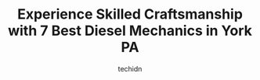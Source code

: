 ---
layout: ampstory
image: https://images.unsplash.com/photo-1623261788328-cf730e9f2667?ixlib=rb-4.0.3&ixid=MnwxMjA3fDB8MHxwaG90by1wYWdlfHx8fGVufDB8fHx8&auto=format&fit=crop&w=640&h=853&q=80
author: techidn
featured: false
description: Entrust your vehicle to the 7 best Diesel Mechanic in York PA, USA and experience the difference they can make. With their extensive knowledge, state-of-the-art facilities, and commitment to
title: Experience Skilled Craftsmanship with 7 Best Diesel Mechanics in York PA
cover:
   title: Experience Skilled Craftsmanship with 7 Best Diesel Mechanics in York PA
   subtitle: Rickpate
   background: https://images.unsplash.com/photo-1623261788328-cf730e9f2667?ixlib=rb-4.0.3&ixid=MnwxMjA3fDB8MHxwaG90by1wYWdlfHx8fGVufDB8fHx8&auto=format&fit=crop&w=640&h=853&q=80

pages: 
 - layout: thirds
   top: <h1>#1 Geos Auto Repair LLC</h1>
   bottom: "<p>Theyre honest and treat me well. Doesnt feel like theyre out to just get my money. Great work. Always busy so dont wait till the last minute to send your vehicle in.</p>"
   background: https://www.knot35.com/toplist/wp-content/uploads/2023/06/best-diesel-mechanic-1-in-york-pa-1685837238.jpeg
   backgroundblur: true
 - layout: thirds
   top: <h1>#2 Empty Tank Garage, LLC</h1>
   bottom: "<p>2480 W College Ave, York, PA 17408, United States</p>"
   background: https://www.knot35.com/toplist/wp-content/uploads/2023/06/best-diesel-mechanic-2-in-york-pa-1685837239.jpeg
   cta:
      link: https://www.knot35.com/toplist/experience-skilled-craftsmanship-with-7-best-diesel-mechanics-in-york-pa/
      text: Experience Skilled Craftsmanship with 7 Best Diesel Mechanics in York PA
 - layout: thirds
   top: <h1>#3 Stouchs Auto Repair Shop</h1>
   bottom: "<p>221 N East St, York, PA 17403, United States</p>"
   background: https://www.knot35.com/toplist/wp-content/uploads/2023/06/best-diesel-mechanic-3-in-york-pa-1685837239.jpeg
   cta:
      link: https://www.knot35.com/toplist/experience-skilled-craftsmanship-with-7-best-diesel-mechanics-in-york-pa/
      text: Experience Skilled Craftsmanship with 7 Best Diesel Mechanics in York PA
 - layout: thirds
   top: <h1>#4 Andersons Service Center</h1>
   bottom: "<p>1214 W Market St, York, PA 17404, United States</p>"
   background: https://images.unsplash.com/photo-1522441815192-d9f04eb0615c?ixlib=rb-4.0.3&ixid=MnwxMjA3fDB8MHxwaG90by1wYWdlfHx8fGVufDB8fHx8&auto=format&fit=crop&w=640&h=853&q=80
   cta:
      link: https://www.knot35.com/toplist/experience-skilled-craftsmanship-with-7-best-diesel-mechanics-in-york-pa/
      text: Experience Skilled Craftsmanship with 7 Best Diesel Mechanics in York PA
 - layout: thirds
   top: <h1>#5 Pilgrims Car Care Center</h1>
   bottom: "<p>367 Rose Ave, York, PA 17401, United States</p>"
   background: https://plus.unsplash.com/premium_photo-1664640458616-3c74f8cb4589?ixlib=rb-4.0.3&ixid=MnwxMjA3fDB8MHxwaG90by1wYWdlfHx8fGVufDB8fHx8&auto=format&fit=crop&w=640&h=853&q=80
   cta:
      link: https://www.knot35.com/toplist/experience-skilled-craftsmanship-with-7-best-diesel-mechanics-in-york-pa/
      text: Experience Skilled Craftsmanship with 7 Best Diesel Mechanics in York PA
 - layout: thirds
   top: <h1>#6 Rodneys Auto Repair Shop</h1>
   bottom: "<p>450 N George St, York, PA 17401, United States</p>"
   background: https://images.unsplash.com/photo-1531169509526-f8f1fdaa4a67?ixlib=rb-4.0.3&ixid=MnwxMjA3fDB8MHxwaG90by1wYWdlfHx8fGVufDB8fHx8&auto=format&fit=crop&w=640&h=853&q=80
   cta:
      link: https://www.knot35.com/toplist/experience-skilled-craftsmanship-with-7-best-diesel-mechanics-in-york-pa/
      text: Experience Skilled Craftsmanship with 7 Best Diesel Mechanics in York PA
 - layout: thirds
   top: <h1>#7 Mugsys Repair</h1>
   bottom: "<p>570 Lancaster Ave, York, PA 17403, United States</p>"
   background: https://images.unsplash.com/photo-1527067829737-402993088e6b?ixlib=rb-4.0.3&ixid=MnwxMjA3fDB8MHxwaG90by1wYWdlfHx8fGVufDB8fHx8&auto=format&fit=crop&w=640&h=853&q=80
   cta:
      link: https://www.knot35.com/toplist/experience-skilled-craftsmanship-with-7-best-diesel-mechanics-in-york-pa/
      text: Experience Skilled Craftsmanship with 7 Best Diesel Mechanics in York PA
 - layout: thirds
   middle: Continue reading...
   background: https://images.unsplash.com/photo-1547366785-564103df7e13?ixlib=rb-4.0.3&ixid=MnwxMjA3fDB8MHxwaG90by1wYWdlfHx8fGVufDB8fHx8&auto=format&fit=crop&w=640&h=853&q=80
   cta:
      link: https://www.knot35.com/toplist/experience-skilled-craftsmanship-with-7-best-diesel-mechanics-in-york-pa/
      text: Experience Skilled Craftsmanship with 7 Best Diesel Mechanics in York PA
      
---